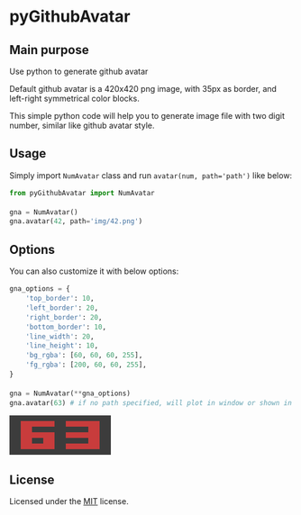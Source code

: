 # pyGithubAvatar

## Main purpose
Use python to generate github avatar

Default github avatar is a 420x420 png image, with 35px as border, and left-right symmetrical color blocks.

This simple python code will help you to generate image file with two digit number, similar like github avatar style.

## Usage

Simply import `NumAvatar` class and run `avatar(num, path='path')` like below:

```python
from pyGithubAvatar import NumAvatar

gna = NumAvatar()
gna.avatar(42, path='img/42.png')
```

## Options

You can also customize it with below options:

```python
gna_options = {
    'top_border': 10,
    'left_border': 20,
    'right_border': 20,
    'bottom_border': 10,
    'line_width': 20,
    'line_height': 10,
    'bg_rgba': [60, 60, 60, 255],
    'fg_rgba': [200, 60, 60, 255],
}

gna = NumAvatar(**gna_options)
gna.avatar(63) # if no path specified, will plot in window or shown in jupyter notebook
```
![63](./img/63.png)

## License

Licensed under the [MIT](LICENSE.txt) license.